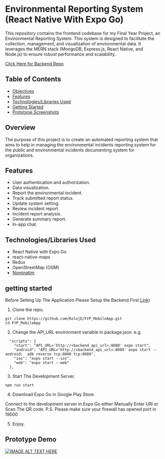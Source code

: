 # Environmental Reporting System (React Native With Expo Go)

This repository contains the frontend codebase for my Final Year Project, an Environmental Reporting System. This system is designed to facilitate the collection, management, and visualization of environmental data. It leverages the MERN stack (MongoDB, Express.js, React Native, and Node.js) to ensure robust performance and scalability.

[Click Here for Backend Repo](https://github.com/KolojE/FYP_Backend)

## Table of Contents

- [Objectives](#overview)
- [Features](#features)
- [Technologies/Libraries Used](#technologieslibraries-used)
- [Getting Started](#getting-started)
- [Prototype Screenshots](#prototype-screenshots)

## Overview

The purpose of this project is to create an automated reporting system that aims to help in managing the environmental incidents reporting system for the public and environmental incidents documenting system for organizations. 

## Features

- User authentication and authorization.
- Data visualization.
- Report the environmental incident.
- Track submitted report status.
- Update system setting.
- Review incident report.
- Incident report analysis.
- Generate summary report.
- In-app chat.

## Technologies/Libraries Used

- React Native with Expo Go
- react-native-maps
- Redux
- OpenStreetMap (OSM)
- [Nominatim](https://wiki.openstreetmap.org/wiki/Nominatim)

## getting started
Before Setting Up The Application Please Setup the Backend First
[Link](https://github.com/KolojE/FYP_Backend))

1. Clone the repo.
```console
git clone https://github.com/KolojE/FYP_MobileApp.git
cd FYP_MobileApp
```

2. Change the API_URL environment variable in package.json.
   e.g.

```console
  "scripts": {
    "start": "API_URL='http://<backend_api_url>:8080' expo start",
    "android": "API_URL='http://<backend_api_url>:8080' expo start --android;  adb reverse tcp:8080 tcp:8080",
    "ios": "expo start --ios",
    "web": "expo start --web"
  },
```

3. Start The Development Server.

```console
npm run start
```

4. Download Expo Go in Google Play Store.

Connect to the development server in Expo Go either Manually Enter URl or Scan The QR code.
P.S. Please make sure your firewall has opened port in 19000

5. Enjoy.

## Prototype Demo
[![IMAGE ALT TEXT HERE](https://img.youtube.com/vi/WgQwYk7m-fU/0.jpg)](https://www.youtube.com/watch?v=WgQwYk7m-fU)


